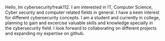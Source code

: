 Hello, Im cybersecurityfreak112. 
I am interested in IT, Computer Science, Cyber security and computer related fields in general.
I have a keen interest for different cybersecurity concepts.
I am a student and currently in college, planning to gain and excercise valuable skills and knowledge specially in the cybersecurity field.
I look forward to collaborating on different projects and expanding my expertise on github.
<!---
cybersecurityfreak112/cybersecurityfreak112 is a ✨ special ✨ repository because its `README.md` (this file) appears on your GitHub profile.
You can click the Preview link to take a look at your changes.
--->
